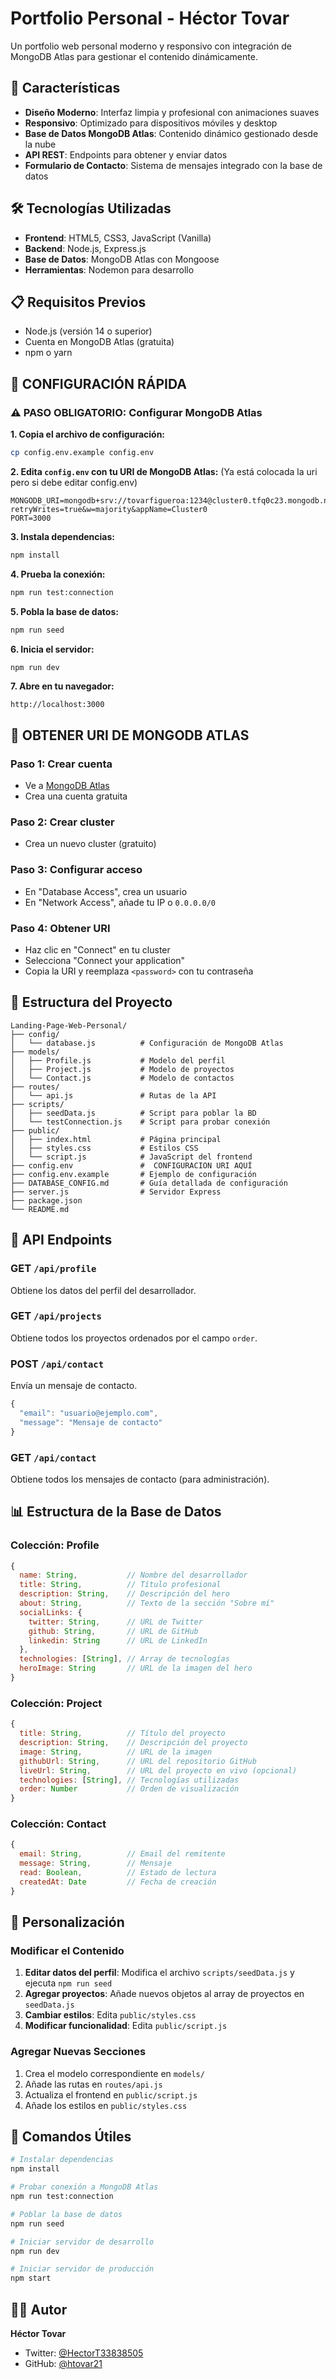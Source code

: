 # Portfolio Personal - Héctor Tovar

Un portfolio web personal moderno y responsivo con integración de MongoDB Atlas para gestionar el contenido dinámicamente.

## 🚀 Características

- **Diseño Moderno**: Interfaz limpia y profesional con animaciones suaves
- **Responsivo**: Optimizado para dispositivos móviles y desktop
- **Base de Datos MongoDB Atlas**: Contenido dinámico gestionado desde la nube
- **API REST**: Endpoints para obtener y enviar datos
- **Formulario de Contacto**: Sistema de mensajes integrado con la base de datos

## 🛠️ Tecnologías Utilizadas

- **Frontend**: HTML5, CSS3, JavaScript (Vanilla)
- **Backend**: Node.js, Express.js
- **Base de Datos**: MongoDB Atlas con Mongoose
- **Herramientas**: Nodemon para desarrollo

## 📋 Requisitos Previos

- Node.js (versión 14 o superior)
- Cuenta en MongoDB Atlas (gratuita)
- npm o yarn

## 🔧 CONFIGURACIÓN RÁPIDA

### ⚠️ **PASO OBLIGATORIO: Configurar MongoDB Atlas**

**1. Copia el archivo de configuración:**
```bash
cp config.env.example config.env
```

**2. Edita `config.env` con tu URI de MongoDB Atlas:** (Ya está colocada la uri pero si debe editar config.env)
```env
MONGODB_URI=mongodb+srv://tovarfigueroa:1234@cluster0.tfq0c23.mongodb.net/Web_personal?retryWrites=true&w=majority&appName=Cluster0
PORT=3000
```

**3. Instala dependencias:**
```bash
npm install
```

**4. Prueba la conexión:**
```bash
npm run test:connection
```

**5. Pobla la base de datos:**
```bash
npm run seed
```

**6. Inicia el servidor:**
```bash
npm run dev
```

**7. Abre en tu navegador:**
```
http://localhost:3000
```

## 🔗 OBTENER URI DE MONGODB ATLAS

### Paso 1: Crear cuenta
- Ve a [MongoDB Atlas](https://www.mongodb.com/atlas)
- Crea una cuenta gratuita

### Paso 2: Crear cluster
- Crea un nuevo cluster (gratuito)

### Paso 3: Configurar acceso
- En "Database Access", crea un usuario
- En "Network Access", añade tu IP o `0.0.0.0/0`

### Paso 4: Obtener URI
- Haz clic en "Connect" en tu cluster
- Selecciona "Connect your application"
- Copia la URI y reemplaza `<password>` con tu contraseña

## 📁 Estructura del Proyecto

```
Landing-Page-Web-Personal/
├── config/
│   └── database.js          # Configuración de MongoDB Atlas
├── models/
│   ├── Profile.js           # Modelo del perfil
│   ├── Project.js           # Modelo de proyectos
│   └── Contact.js           # Modelo de contactos
├── routes/
│   └── api.js               # Rutas de la API
├── scripts/
│   ├── seedData.js          # Script para poblar la BD
│   └── testConnection.js    # Script para probar conexión
├── public/
│   ├── index.html           # Página principal
│   ├── styles.css           # Estilos CSS
│   └── script.js            # JavaScript del frontend
├── config.env               #  CONFIGURACION URI AQUÍ
├── config.env.example       # Ejemplo de configuración
├── DATABASE_CONFIG.md       # Guía detallada de configuración
├── server.js                # Servidor Express
├── package.json
└── README.md
```

## 🔌 API Endpoints

### GET `/api/profile`
Obtiene los datos del perfil del desarrollador.

### GET `/api/projects`
Obtiene todos los proyectos ordenados por el campo `order`.

### POST `/api/contact`
Envía un mensaje de contacto.
```javascript
{
  "email": "usuario@ejemplo.com",
  "message": "Mensaje de contacto"
}
```

### GET `/api/contact`
Obtiene todos los mensajes de contacto (para administración).

## 📊 Estructura de la Base de Datos

### Colección: Profile
```javascript
{
  name: String,           // Nombre del desarrollador
  title: String,          // Título profesional
  description: String,    // Descripción del hero
  about: String,          // Texto de la sección "Sobre mí"
  socialLinks: {
    twitter: String,      // URL de Twitter
    github: String,       // URL de GitHub
    linkedin: String      // URL de LinkedIn
  },
  technologies: [String], // Array de tecnologías
  heroImage: String       // URL de la imagen del hero
}
```

### Colección: Project
```javascript
{
  title: String,          // Título del proyecto
  description: String,    // Descripción del proyecto
  image: String,          // URL de la imagen
  githubUrl: String,      // URL del repositorio GitHub
  liveUrl: String,        // URL del proyecto en vivo (opcional)
  technologies: [String], // Tecnologías utilizadas
  order: Number           // Orden de visualización
}
```

### Colección: Contact
```javascript
{
  email: String,          // Email del remitente
  message: String,        // Mensaje
  read: Boolean,          // Estado de lectura
  createdAt: Date         // Fecha de creación
}
```

## 🎨 Personalización

### Modificar el Contenido

1. **Editar datos del perfil**: Modifica el archivo `scripts/seedData.js` y ejecuta `npm run seed`
2. **Agregar proyectos**: Añade nuevos objetos al array de proyectos en `seedData.js`
3. **Cambiar estilos**: Edita `public/styles.css`
4. **Modificar funcionalidad**: Edita `public/script.js`

### Agregar Nuevas Secciones

1. Crea el modelo correspondiente en `models/`
2. Añade las rutas en `routes/api.js`
3. Actualiza el frontend en `public/script.js`
4. Añade los estilos en `public/styles.css`


## 📝 Comandos Útiles

```bash
# Instalar dependencias
npm install

# Probar conexión a MongoDB Atlas
npm run test:connection

# Poblar la base de datos
npm run seed

# Iniciar servidor de desarrollo
npm run dev

# Iniciar servidor de producción
npm start
```


## 👨‍💻 Autor

**Héctor Tovar**
- Twitter: [@HectorT33838505](https://x.com/HectorT33838505)
- GitHub: [@htovar21](https://github.com/htovar21)